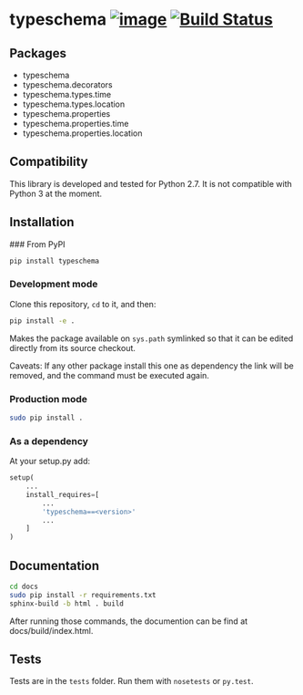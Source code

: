 typeschema [![image](https://readthedocs.org/projects/typeschema/badge/?version=latest)](http://typeschema.readthedocs.org/) [![Build Status](https://travis-ci.org/tyba/typeschema.svg)](https://travis-ci.org/tyba/typeschema)
===========

Packages
--------

* typeschema
* typeschema.decorators
* typeschema.types.time
* typeschema.types.location
* typeschema.properties
* typeschema.properties.time
* typeschema.properties.location

Compatibility
-------------

This library is developed and tested for Python 2.7. It is not compatible with Python 3 at the moment.

Installation
------------

### From PyPI

```sh
pip install typeschema
```

### Development mode

Clone this repository, `cd` to it, and then:

```sh
pip install -e .
```

Makes the package available on `sys.path` symlinked so that it can be edited directly from 
its source checkout.

Caveats: If any other package install this one as dependency the link will be
removed, and the command must be executed again.

### Production mode
```sh
sudo pip install .
```

### As a dependency
At your setup.py add:
```python
setup(
    ...
    install_requires=[
        ...
        'typeschema==<version>'
        ...
    ]
)
```

Documentation
-------------


```sh
cd docs
sudo pip install -r requirements.txt
sphinx-build -b html . build
```

After running those commands, the documention can be find at docs/build/index.html.


Tests
-----

Tests are in the `tests` folder.
Run them with `nosetests` or `py.test`.
